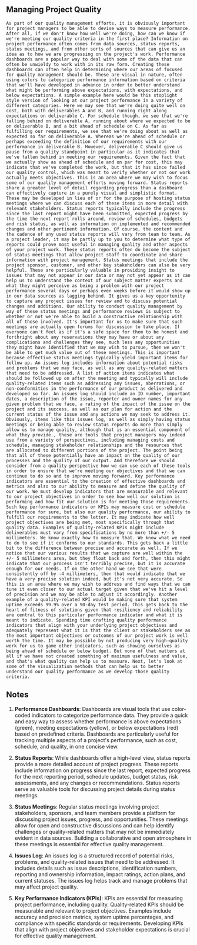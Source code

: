 ## Managing Project Quality
```
As part of our quality management efforts, it is obviously important for project managers to be able to devise ways to measure performance. After all, if we don't know how well we're doing, how can we know if we're meeting our quality criteria in the first place? Information on project performance often comes from data sources, status reports, status meetings, and from other sorts of sources that can give us an idea as to how we are progressing on the project's work. Performance dashboards are a popular way to deal with some of the data that can often be unwieldy to work with in its raw form. Creating these dashboards can often help in determining where our areas of focused for quality management should be. These are visual in nature, often using colors to categorize performance information based on criteria that we'll have developed in advance in order to better understand what might be performing above expectations, with expectations, and below expectations. A simple example here would be this stoplight style version of looking at our project performance in a variety of different categories. Here we may see that we're doing quite well on cost, both with deliverables A and B, and running right along expectations on deliverable C. For schedule though, we see that we're falling behind on deliverable A, running about where we expected to be on deliverable B, and a bit ahead of schedule on C. As far as fulfilling our requirements, we see that we're doing about as well as expected so far on deliverable A. Whereas we're ahead of schedule or perhaps exceeding the definition of our requirements with our performance in deliverable B. However, deliverable C should give us pause from a quality standpoint in particular as it indicates that we've fallen behind in meeting our requirements. Given the fact that we actually show as ahead of schedule and on par for cost, this may indicate that we've completed the work, but that it has since failed our quality control, which was meant to verify whether or not our work actually meets objectives. This is an area where we may wish to focus some of our quality management efforts moving forward. Status reports share a greater level of detail regarding progress than a dashboard can effectively capture in a purely visual and simplistic format. These may be developed in lieu of or for the purpose of hosting status meetings where we can discuss each of these items in more detail with relevant stakeholders. Status reports typically include the progress since the last report might have been submitted, expected progress by the time the next report rolls around, review of schedules, budgets and risk status, as well as information on implemented and recommended changes and other pertinent information. Of course, the content and the cadence of any used status reports will vary from team to team. As a project leader, it may be partly up to you to determine what type of reports could prove most useful in managing quality and other aspects of your project work. These status reports often do become the subject of status meetings that allow project staff to coordinate and share information with project management. Status meetings that include the project sponsor, customer, and other key stakeholders can also be very helpful. These are particularly valuable in providing insight to issues that may not appear in our data or may not yet appear as it can help us to understand the context of our subject matter experts and what they might perceive as being a problem with our project performance several days or perhaps even weeks before it would show up in our data sources as lagging behind. It gives us a key opportunity to capture any project issues for review and to discuss potential changes and additions. Our ability to conduct quality management by way of these status meetings and performance reviews is subject to whether or not we're able to build a constructive relationship with all of those involved. It's important for us to make sure that such meetings are actually open forums for discussion to take place. If everyone can't feel as if it's a safe space for them to be honest and forthright about any reservations they may have or about any complications and challenges they see, much less any opportunities they might have identified that we may wish to pursue, then we won't be able to get much value out of these meetings. This is important because effective status meetings typically yield important items for follow up. An issues log includes information about potential risks and problems that we may face, as well as any quality‑related matters that need to be addressed. A list of action items indicates what should be followed up on after the meeting and typically will include quality‑related items such as addressing any issues, aberrations, or non‑conformities in the performance of our product as delivered and developed so far. An issues log should include an ID number, important dates, a description of the issue, reporter and owner names for any given problem that we face, a rating of the impact of the issue on the project and its success, as well as our plan for action and the current status of the issue and any actions we may seek to address it. Obviously, items like this issues log, as well as simply having status meetings or being able to review status reports do more than simply allow us to manage quality, although that is an essential component of what they provide., these are tools that project managers may indeed use from a variety of perspectives, including managing costs and schedule, managing stakeholder relationships and the resources that are allocated to different portions of the project. The point being that all of these potentially have an impact on the quality of our processes and the quality of our output. And therefore we should consider from a quality perspective how we can use each of these tools in order to ensure that we're meeting our objectives and that we can continue to do so and to improve moving forward. Key performance indicators are essential to the creation of effective dashboards and metrics and also to our ability to measure and define the quality of our work. We must develop indicators that are measurable and relevant to our project objectives in order to see how well our solution is performing and how fit our solution is for meeting those requirements. Such key performance indicators or KPIs may measure cost or schedule performance for sure, but also our quality performance, our ability to fulfill our requirements to the letter. It may indicate how well project objectives are being met, most specifically through that quality data. Examples of quality‑related KPIs might include deliverables must vary from specifications by no more than +/‑ 5 millimeters. We know exactly how to measure that. We know what we need to do to see if it conforms to our standards. This gets back a little bit to the difference between precise and accurate as well. If we notice that our various results that we capture are well within the +/‑ 5 millimeters area, but they float back and forth, then this might indicate that our process isn't terribly precise, but it is accurate enough for our needs. If on the other hand we see that were consistently off by ‑4 millimeters, then that would indicate that we have a very precise solution indeed, but it's not very accurate. So this is an area where we may wish to address and find ways that we can tune it even closer to our actual target given that we've hit a level of precision and we may be able to adjust it accordingly. Another example of a quality‑related KPI would be making sure that system uptime exceeds 99.9% over a 90‑day test period. This gets back to the heart of fitness of solutions given that resiliency and reliability are central to this particular performance indicator and what it is meant to indicate. Spending time crafting quality performance indicators that align with your underlying project objectives and adequately represent what it is that the client or stakeholders see as the most important objectives or outcomes of our project work is well worth the time. It may be possible by not producing very high‑quality work for us to game other indicators, such as showing ourselves as being ahead of schedule or below budget. But none of that matters at all if we have not created something of maximum usefulness and value, and that's what quality can help us to measure. Next, let's look at some of the visualization methods that can help us to better understand our quality performance as we develop those quality criteria.
```

## Notes
1. **Performance Dashboards**: Dashboards are visual tools that use color-coded indicators to categorize performance data. They provide a quick and easy way to assess whether performance is above expectations (green), meeting expectations (yellow), or below expectations (red) based on predefined criteria. Dashboards are particularly useful for tracking multiple aspects of a project's performance, such as cost, schedule, and quality, in one concise view.

2. **Status Reports**: While dashboards offer a high-level view, status reports provide a more detailed account of project progress. These reports include information on progress since the last report, expected progress for the next reporting period, schedule updates, budget status, risk assessments, and any changes or recommendations. Status reports serve as valuable tools for discussing project details during status meetings.

3. **Status Meetings**: Regular status meetings involving project stakeholders, sponsors, and team members provide a platform for discussing project issues, progress, and opportunities. These meetings allow for open and constructive discussions and can help identify challenges or quality-related matters that may not be immediately evident in data sources. Building a collaborative and open atmosphere in these meetings is essential for effective quality management.

4. **Issues Log**: An issues log is a structured record of potential risks, problems, and quality-related issues that need to be addressed. It includes details such as issue descriptions, identification numbers, reporting and ownership information, impact ratings, action plans, and current statuses. The issues log helps track and manage problems that may affect project quality.

5. **Key Performance Indicators (KPIs)**: KPIs are essential for measuring project performance, including quality. Quality-related KPIs should be measurable and relevant to project objectives. Examples include accuracy and precision metrics, system uptime percentages, and compliance with specific standards or requirements. Developing KPIs that align with project objectives and stakeholder expectations is crucial for effective quality management.
